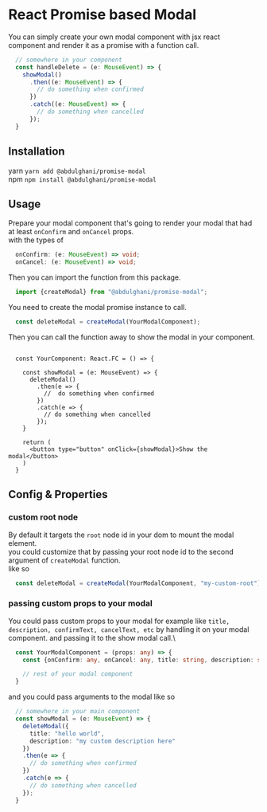 # React Promise based Modal
You can simply create your own modal component with jsx react component and render it as a promise with a function call.

```typescript
  // somewhere in your component
  const handleDelete = (e: MouseEvent) => {
    showModal()
      .then((e: MouseEvent) => {
        // do something when confirmed
      })
      .catch((e: MouseEvent) => {
        // do something when cancelled
      });
  }
```

## Installation
yarn `yarn add @abdulghani/promise-modal`\
npm `npm install @abdulghani/promise-modal`

## Usage
Prepare your modal component that's going to render your modal that had at least `onConfirm` and `onCancel` props.\
with the types of
```typescript
  onConfirm: (e: MouseEvent) => void;
  onCancel: (e: MouseEvent) => void;
```

Then you can import the function from this package.
```typescript
  import {createModal} from "@abdulghani/promise-modal";
```

You need to create the modal promise instance to call.
```typescript
  const deleteModal = createModal(YourModalComponent);
```

Then you can call the function away to show the modal in your component.

```tsx

  const YourComponent: React.FC = () => {
    
    const showModal = (e: MouseEvent) => {
      deleteModal()
        .then(e => {
          //  do something when confirmed
        })
        .catch(e => {
          // do something when cancelled
        });
    }

    return (
      <button type="button" onClick={showModal}>Show the modal</button>
    )
  }
```

## Config & Properties
### custom root node
By default it targets the `root` node id in your dom to mount the modal element.\
you could customize that by passing your root node id to the second argument of `createModal` function.\
like so
```typescript
  const deleteModal = createModal(YourModalComponent, "my-custom-root");
```

### passing custom props to your modal
You could pass custom props to your modal for example like `title, description, confirmText, cancelText, etc` by handling it on your modal component. and passing it to the show modal call.\
```typescript
  const YourModalComponent = (props: any) => {
    const {onConfirm: any, onCancel: any, title: string, description: string} = props;

    // rest of your modal component
  }
```

and you could pass arguments to the modal like so
```typescript
  // somewhere in your main component
  const showModal = (e: MouseEvent) => {
    deleteModal({
      title: "hello world",
      description: "my custom description here"
    })
    .then(e => {
      // do something when confirmed
    })
    .catch(e => {
      // do something when cancelled
    });
  }
```